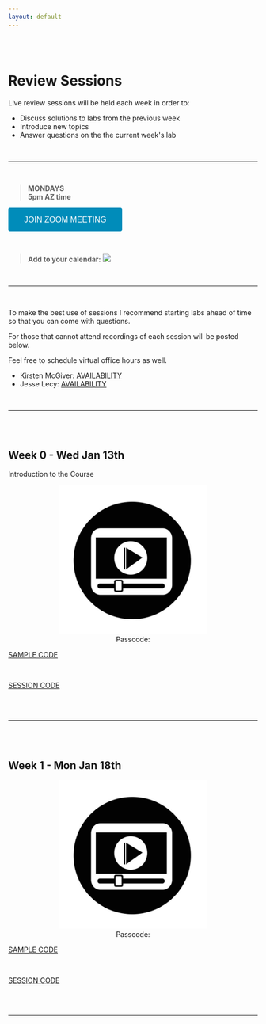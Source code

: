 ```yaml
---
layout: default
---
```


<div class = "uk-container uk-container-small">
  
<br><br>

# Review Sessions 

Live review sessions will be held each week in order to: 

* Discuss solutions to labs from the previous week 
* Introduce new topics 
* Answer questions on the the current week's lab 


<br> 
<hr>
<br>


> **MONDAYS**    
> **5pm AZ time** 

<a href='https://asu.zoom.us/j/87540573400' target=""> <button class="zoom">JOIN ZOOM MEETING</button></a>

<br>

> **Add to your calendar:** <a target="_blank" href="https://calendar.google.com/event?action=TEMPLATE&amp;tmeid=bTk0cWF2N2liZjJkbm4ybDlydmZsazR2ZjRfMjAyMTAxMTlUMDAwMDAwWiBqZGxlY3lAbQ&amp;tmsrc=jdlecy%40gmail.com&amp;scp=ALL"><img border="0" src="https://www.google.com/calendar/images/ext/gc_button1_en.gif"></a>


<br> 
<hr>
<br>


To make the best use of sessions I recommend starting labs ahead of time so that you can come with questions. 

For those that cannot attend recordings of each session will be posted below. 

Feel free to schedule virtual office hours as well.   

* Kirsten McGiver: [AVAILABILITY](https://calendly.com/kc-mcgiver/office-hours?month=2021-01)
* Jesse Lecy: [AVAILABILITY](https://calendly.com/lecy/30min)


<br> 
<hr>
<br>
<br>



## Week 0 - Wed Jan 13th

Introduction to the Course 

<p align="center">
  <a href="">
  <img width="300" src="https://raw.githubusercontent.com/DS4PS/cpp-527-spr-2021/master/assets/img/play-video-icon2.png">
  <a>
  <br> Passcode: <b></b>
    
  <br>

  <a class="uk-button uk-button-default" href="https://raw.githubusercontent.com/DS4PS/cpp-527-fall-2020/master/review-sessions/week-01-control-structures.R" target="_blank">SAMPLE CODE</a>

  <br>

  <a class="uk-button uk-button-default" href="" target="_blank">SESSION CODE</a>

</p>

<br>
<br>
<hr>
<br>
<br>


## Week 1 - Mon Jan 18th
  
<p align="center">
  <a href="">
  <img width="300" src="https://raw.githubusercontent.com/DS4PS/cpp-527-spr-2021/master/assets/img/play-video-icon2.png">
  <a>
  <br> Passcode: <b></b>
    
  <br>

  <a class="uk-button uk-button-default" href="https://raw.githubusercontent.com/DS4PS/cpp-527-fall-2020/master/review-sessions/week-01-control-structures.R" target="_blank">SAMPLE CODE</a>

  <br>

  <a class="uk-button uk-button-default" href="" target="_blank">SESSION CODE</a>

</p>


<br>
<br>
<hr>
<br>
<br>




</div>

<br> 
<br> 




<style>
.zoom {
  background-color: #008CBA; 
  border: none;
  color: white;
  padding: 15px 32px;
  text-align: center;
  text-decoration: none;
  display: inline-block;
  font-size: 16px;
  border-radius: 4px;
}
</style>




<!--




## Week 2 - 
  
<p align="center">
  <a href="https://asu.zoom.us/rec/play/-CY8RvMAX2o0b3QC8-3auhBWGtvew9ITG-ygr8sSMDu1fZttzcu498CS6272geMX0wmElJgYDtg20Srr.nvqAQY5_OmBqFsaN?continueMode=true">
  <img width="300" src="https://raw.githubusercontent.com/DS4PS/cpp-527-fall-2020/master/assets/img/play-video-icon2.png">
  <a>
  <br> Passcode: <b>?#7z@Hwq</b>
    

  <br>

  <a class="uk-button uk-button-default" href="https://raw.githubusercontent.com/DS4PS/cpp-527-fall-2020/master/review-sessions/week-02-loops.R" target="_blank">SAMPLE CODE</a>

  <br>

  <a class="uk-button uk-button-default" href="https://raw.githubusercontent.com/DS4PS/cpp-527-fall-2020/master/review-sessions/week-02-loops.Rhistory" target="_blank">SESSION CODE</a>
</p>


<br>
![](../assets/img/scenarios/png)
<br>
<br>
![](https://raw.githubusercontent.com/lecy/regression-simulations/master/GIFS/confidence-interval-of-slope.gif)
<br>

```r  

# BOOTSTRAPPING TYPE II ERRORS
# Examine Type II Errors
# as a function of sample size

# load data and helper functions
source( "https://raw.githubusercontent.com/DS4PS/cpp-527-fall-2020/master/lectures/loop-example.R" )
head( d )                       # data frame with X and Y 
get_sample_slope( d, n=10 )     # returns a single value
test_for_null_slope( d, n=10 )  # returns a one-row data frame

## EXAMINE SLOPES
## sample size = 10


slopes <- NULL  # collector vector 

for( i in 1:1000 )  # iterator i
{

  b1 <- get_sample_slope( d, n=10 )
  slopes[ i ] <- b1   
 
}


# descriptives from 10,000 random draws, sample size 10

head( slopes )
[1] 2.246041 3.979462 1.714822 4.689032 1.763237 3.107451

summary( slopes )  
#    Min. 1st Qu.  Median    Mean 3rd Qu.    Max. 
#  -2.194   1.596   2.176   2.088   2.600   4.868


summary( slopes )  
#    Min. 1st Qu.  Median    Mean 3rd Qu.    Max. 
#  -2.194   1.596   2.176   2.088   2.600   4.868

hist( slopes, breaks=25, col="gray20", border="white" )

## EXAMINE CONFIDENCE INTERVALS
## sample size = 10

# build the
# results data frame 
# using row binding


results <- NULL

for( i in 1:50 )
{

  null.slope.test <- test_for_null_slope( d, n=10 )
  results <- rbind( results, null.slope.test )

}


head( results )

# confidence intervals from 50 draws, sample size 10

#            b1 ci.b1.lower ci.b1.upper null.slope
# x  -0.9783359  -4.5757086    2.619037       TRUE
# x1  2.3897431   0.4295063    4.349980      FALSE
# x2  2.0781628  -0.6677106    4.824036       TRUE
# x3  2.9178206   0.7080918    5.127549      FALSE
# x4  2.3702949   0.5238930    4.216697      FALSE
# x5  1.9701996   0.5513491    3.389050      FALSE

plot_ci( df=results )

``` 





<br>
<br>
<hr>
<br>
<br>





## Week 3
  
<p align="center">
  <a href="https://asu.zoom.us/rec/play/-S4BOG1ifULrvawLY-5NNi7Ri58kZM9M6j1h95jJJzdCg-6idY0TZRkWAkmegIEB8HtO8e7lwA6Y8Zk.jBrxYuoVUBZ046Ql?continueMode=true">
  <img width="300" src="https://raw.githubusercontent.com/DS4PS/cpp-527-fall-2020/master/assets/img/play-video-icon2.png">
  <a>
  <br> Passcode: <b>aAtw83!V</b>
    
  <br>

  <a class="uk-button uk-button-default" href="https://raw.githubusercontent.com/DS4PS/cpp-527-fall-2020/master/review-sessions/week-03-regular-expressions.R">SAMPLE CODE</a>

  <br>

  <a class="uk-button uk-button-default" href="https://raw.githubusercontent.com/DS4PS/cpp-527-fall-2020/master/review-sessions/week-03-regular-expressions.Rhistory">SESSION CODE</a>

</p>

<br>

```r
### REGULAR EXPRESSION EXAMPLES

strings <- c("^ab", "ab", "abc", "abd", "abe", "ab 12", "ab$")

# match anything that starts with ab followed by any character
grep("ab.", strings, value = TRUE)

# search for abc OR abd
grep("abc|abd", strings, value = TRUE)

# match abc OR abd OR abe
grep("ab[c-e]", strings, value = TRUE)

# match anything that is NOT abc
grep("ab[^c]", strings, value = TRUE)

# match any string where ab occurs at the beginning
grep("^ab", strings, value = TRUE)

# match any string where ab occurs at the end
grep("ab$", strings, value = TRUE)

# search for matches that contain the character ^
grep("^", strings, value = TRUE)

# try again
grep("\\^", strings, value = TRUE)
```


<br>
<br>
<hr>
<br>
<br>


## Week 4
  
<p align="center">
  <a href="https://asu.zoom.us/rec/play/hH-YOpN4OnqB-cge3Q_jIQgygiCiOGr8jOLx0b2NhDMFIYrQ6pl39f-2pgWrWbnFpjsyeoYSls9GMV5q._g4VRgVOgM1QKfdl?continueMode=true&_x_zm_rtaid=rnqDigXNQam5KfvV9jW9Yw.1600311541996.8f0673d10b5752a35b52b9d0e1aaaa9b&_x_zm_rhtaid=929">
  <img width="300" src="https://raw.githubusercontent.com/DS4PS/cpp-527-fall-2020/master/assets/img/play-video-icon2.png">
  <a>
  <br> Passcode: <b>iTU78!JC</b>
    
  <br>

  <a class="uk-button uk-button-default" href="https://raw.githubusercontent.com/DS4PS/cpp-527-fall-2020/master/review-sessions/week-04-list-loops-and-apply.R">SAMPLE CODE</a>

  <br>

  <a class="uk-button uk-button-default" href="https://raw.githubusercontent.com/DS4PS/cpp-527-fall-2020/master/review-sessions/week-04-regular-expressions.Rhistory">SESSION CODE</a>

</p>


```r
######################################
###
###   TITLE DATA
###
######################################



URL <- "https://raw.githubusercontent.com/DS4PS/cpp-527-fall-2020/master/labs/data/medium-data-utf8-v2.csv"
d <- read.csv( URL )

# replace weird spaces with regular spaces
d$title <- gsub( " ", " ", d$title )
d$title <- gsub( "\\s", " ", d$title )

# note the use of single-quote marks since double-quotes appear in the text
d$title <- gsub( '<strong class=\"markup--strong markup--h3-strong\">', "", d$title )
d$title <- gsub( '</strong>', "", d$title )

# must use double-escape in front of the plus sign
# since it is an operator in reg-ex
# <U+200A>—<U+200A>
d$title <- gsub( "<U\\+200A>—<U\\+200A>", "", d$title )




######################################
###
###   WORKING WITH LISTS
###
######################################



titles <- tolower( d$title ) # convert to lower case
titles <- gsub( "[0-9]", "", titles )  # remove numbers

words <- strsplit( titles, " " )

head( titles )
head( words )

length( titles ) == length( words )


one.sentence <- words[[1]]
first.word <- one.sentence[1]
last.word <- one.sentence[ length(one.sentence) ]

one.sentence <- words[[2]]
first.word <- one.sentence[1]
last.word <- one.sentence[ length(one.sentence) ]

one.sentence <- words[[3]]
first.word <- one.sentence[1]
last.word <- one.sentence[ length(one.sentence) ]





######################################
###
###   COUNT WORDS (SENTENCE LENGTH)
###
######################################

# LOOP VERSION



results <- NULL

for( i in 1:length(words) )
{
   # extract vector from list position i
   one.sentence <- words[[i]]
   
   # analysis with one sentence at a time
   num.words <- length( one.sentence )

   # save results
   results[i] <- num.words
}



# APPLY VERSIONS

apply(  list,  function )

results <- lapply( words, length )
results <- unlist( results )

results <- sapply( words, length )






####################################
###
###   GET FIRST AND LAST WORDS
###
####################################


results <- NULL

for( i in 1:length(words) )
{
   # extract vector from list position i
   one.sentence <- words[[i]]
   
   # analysis with one sentence at a time
   first.word <- one.sentence[1]

   # save results
   results[i] <- first.word
}


# CUSTOM FUNCTIONS 

get_first_word <- function( x )
{
  first.word <- x[1]
  return( first.word )
}

get_last_word <- function( x )
{
  last.word <- x[ length(x) ]
  return( last.word )
}


one.sentence <- words[[2]]
get_first_word( one.sentence )
get_last_word( one.sentence )


results <- sapply( words, get_last_word )

```

<br>
<br>
<hr>
<br>
<br>


## Week 5
  
<p align="center">
  <a href="https://asu.zoom.us/rec/share/F_ucMUAGSZVs75lkPAPV-YEp2krmrSAHGQjW2yziXhnZwj0Ng04EKctxbsoqzd5l.s_Yof3CfBYcVzD8B">
  <img width="300" src="https://raw.githubusercontent.com/DS4PS/cpp-527-fall-2020/master/assets/img/play-video-icon2.png">
  <a>
  <br> Passcode: <b>d7i71V!z</b>
    
  <br>


</p>


[NOTES ON GITHUB PAGES](https://github.com/DS4PS/cpp-527-fall-2020/raw/master/lectures/github-pages.pdf)

**Useful Vocabulary:**

* GitHub Pages
  - "static" pages 
  - jekyll framework (coded with ruby)
  - can use liquid tags 
* Basic HTML Page Elements 
  - head.html 
  - header.html 
  - body  
  - footer.html 
* Style Elements 
  - Cascading Style Sheets (CSS) 
  - Templates 


<br>
<br>
<hr>
<br>
<br>



## Week 6
  
<p align="center">
  <a href="">
  <img width="300" src="https://raw.githubusercontent.com/DS4PS/cpp-527-fall-2020/master/assets/img/play-video-icon2.png">
  <a>
  <br> Passcode: <b></b>
    
  <br>

  <a class="uk-button uk-button-default" href="https://raw.githubusercontent.com/DS4PS/cpp-527-fall-2020/master/review-sessions/week-06-data-apis.R">SAMPLE CODE</a>

  <br>

  <a class="uk-button uk-button-default" href="">SESSION CODE</a>

</p>


<br>
<br>
<hr>
<br>
<br>


-->

